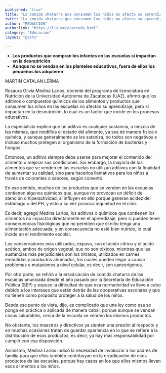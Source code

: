 ```yaml
---
published: "true"
title: "La comida chatarra que consumen los niños no afecta su aprendizaje"
twitt: "La comida chatarra que consumen los niños no afecta su aprendizaje"
author: "REDACCION"
authorlink: "https://ljz.mx/acercade.html"
category: "Educación"
layout: "posts"

---
```


*   **Los productos que compran los infantes en las escuelas sí impactan en la desnutrición**
*   **Aunque no se vendan en los planteles educativos, fuera de ellos los pequeños los adquieren**


  MARTIN CATALAN LERMA



  Rosaura Olivia Medina Larios, docente del programa de licenciatura en Nutrición de la Universidad Autónoma de Zacatecas (UAZ), afirmó que los aditivos o compuestos químicos de los alimentos y productos que consumen los niños en las escuelas no afectan su aprendizaje, pero sí impactan en la desnutrición, lo cual es un factor que incide en los procesos educativos.



  La especialista explicó que un aditivo es cualquier sustancia, o mezcla de las mismas, que modifica el estado del alimento, ya sea de manera física o química, y aunque generalmente se les sataniza, no todos son negativos e incluso muchos protegen al organismo de la formación de bacterias y hongos.



  Entonces, un aditivo siempre debe usarse para mejorar el contenido del alimento o mejorar sus condiciones. Sin embargo, la mayoría de los alimentos que se venden en las escuelas no utilizan aditivos con la finalidad de aumentar su calidad, sino para hacerlos llamativos para los niños a través de colorantes o sabores, según comentó.



  En ese sentido, muchos de los productos que se venden en las escuelas contienen algunos químicos que, aunque no provocan un déficit de atención o hiperactividad, sí influyen en ello porque generan acidez del estómago o del PH, y esto a su vez provoca inquietud en el niño.



  Es decir, agregó Medina Larios, los aditivos o químicos que contienen los alimentos no impactan directamente en el aprendizaje, pero si pueden tener consecuencias fisiológicas que no permiten que el niño tenga una alimentación adecuada, y en consecuencia no esté bien nutrido, lo cual incide en el rendimiento escolar.



  Los conservadores más utilizados, expuso, son el ácido cítrico y el ácido acético, ambos de origen vegetal, que no son tóxicos, mientras que las sustancias más perjudiciales son los nitratos, utilizados en carnes embutidas y productos ahumados, los cuales pueden llegar a causar problemas o mutaciones a nivel celular, es decir, son cancerígenos.



  Por otra parte, se refirió a la erradicación de comida chatarra de las escuelas anunciada desde el año pasado por la Secretaría de Educación Pública (SEP) y expuso la dificultad de que esa normatividad se lleve a cabo debido a los intereses que están detrás de las cooperativas escolares y que no tienen como propósito proteger a la salud de los niños.



  Desde ese punto de vista, dijo, es complicado que una ley como esa se ponga en práctica o aplicada de manera cabal, porque aunque se vendan cosas saludables, cerca de la escuela se venden los mismos productos.



  No obstante, los maestros y directivos ya sienten una presión al respecto y en muchas ocasiones tratan de guardar apariencia en lo que se refiere a la distribución de esos productos, es decir, ya hay más responsabilidad por cumplir con esa disposición.



  Asimismo, Medina Larios indicó la necesidad de involucrar a los padres de familia para que ellos también contribuyan en la erradicación de esos productos de las escuelas, porque hay casos en los que ellos mismos llevan esos alimentos a los niños.


